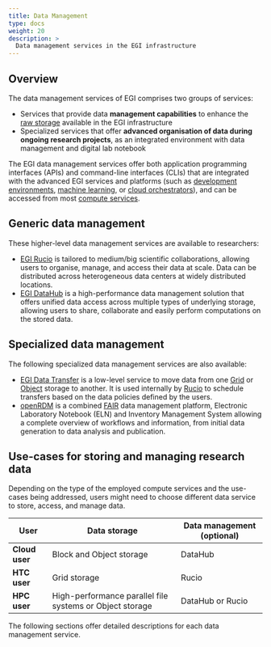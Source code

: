 ```yaml
---
title: Data Management
type: docs
weight: 20
description: >
  Data management services in the EGI infrastructure
---
```


## Overview

The data management services of EGI comprises two groups of services:

- Services that provide data **management capabilities** to enhance the
  [raw storage](../storage) available in the EGI infrastructure
- Specialized services that offer **advanced organisation of data during
  ongoing research projects**, as an integrated environment with
  data management and digital lab notebook
  
The EGI data management services offer both application programming
interfaces (APIs) and command-line interfaces (CLIs) that are integrated
with the advanced EGI services and platforms
(such as [development environments](../../dev-env),
[machine learning](../../machine-learning), or
[cloud orchestrators](../../compute/orchestration)),
and can be accessed from most [compute services](../../compute).

## Generic data management

These higher-level data management services are available to researchers:

- [EGI Rucio](rucio) is tailored to medium/big scientific collaborations, allowing
  users to organise, manage, and access their data at scale. Data can be distributed
  across heterogeneous data centers at widely distributed locations.
- [EGI DataHub](datahub) is a high-performance data management solution that
  offers unified data access across multiple types of underlying storage, allowing
  users to share, collaborate and easily perform computations on the stored data.

## Specialized data management

The following specialized data management services are also available:

- [EGI Data Transfer](data-transfer) is a low-level service to move data from
  one [Grid](../storage/grid-storage) or [Object](../storage/object-storage) storage
  to another. It is used internally by [Rucio](rucio) to schedule transfers based
  on the data policies defined by the users.
- [openRDM](open-rdm) is a combined [FAIR](https://en.wikipedia.org/wiki/FAIR_data)
  data management platform, Electronic Laboratory Notebook (ELN) and Inventory Management System
  allowing a complete overview of workflows and information, from initial data generation
  to data analysis and publication.

## Use-cases for storing and managing research data

Depending on the type of the employed compute services and the use-cases being addressed,
users might need to choose different data service to store, access, and manage data.

| User           | Data storage                                             | Data management (optional) |
| -------------- | -------------------------------------------------------- | -------------------------- |
| **Cloud user** | Block and Object storage                                 | DataHub                    |
| **HTC user**   | Grid storage                                             | Rucio                      |
| **HPC user**   | High-performance parallel file systems or Object storage | DataHub or Rucio           |

The following sections offer detailed descriptions for each data management service.
